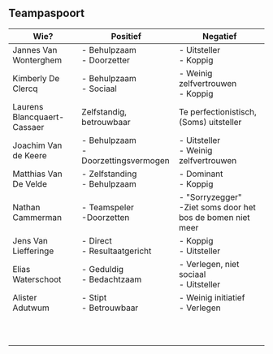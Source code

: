 ## Teampaspoort

| Wie?                        | Positief                                | Negatief                                                     |
| --------------------------- | --------------------------------------- | ------------------------------------------------------------ |
| Jannes Van Wonterghem       | - Behulpzaam<br />- Doorzetter          | - Uitsteller<br />- Koppig                                   |
| Kimberly De Clercq          | - Behulpzaam<br />- Sociaal             | - Weinig zelfvertrouwen<br />- Koppig                        |
| Laurens Blancquaert-Cassaer | Zelfstandig, betrouwbaar                | Te perfectionistisch, (Soms) uitsteller                      |
| Joachim Van de Keere        | - Behulpzaam<br >- Doorzettingsvermogen | - Uitsteller <br > - Weinig zelfvertrouwen                   |
| Matthias Van De Velde       | - Zelfstanding<br>- Behulpzaam          | - Dominant<br>- Koppig                                       |
| Nathan Cammerman            | - Teamspeler<br>-Doorzetten             | - "Sorryzegger"<br>-Ziet soms door het bos de bomen niet meer |
| Jens Van Liefferinge        | - Direct<br>- Resultaatgericht          | - Koppig<br>- Uitsteller                                     |
| Elias Waterschoot           | - Geduldig<br>- Bedachtzaam             | - Verlegen, niet sociaal<br>- Uitsteller                     |
| Alister Adutwum             | - Stipt<br>- Betrouwbaar                | - Weinig initiatief<br> - Verlegen                           |
|                             |                                         |                                                              |
|                             |                                         |                                                              |
|                             |                                         |                                                              |
|                             |                                         |                                                              |
|                             |                                         |                                                              |
|                             |                                         |                                                              |
|                             |                                         |                                                              |
|                             |                                         |                                                              |
|                             |                                         |                                                              |
|                             |                                         |                                                              |
